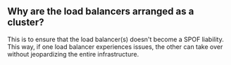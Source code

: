 ## Why are the load balancers arranged as a cluster?

This is to ensure that the load balancer(s) doesn't become a SPOF liability. This way, if one load balancer experiences issues, the other can take over without jeopardizing the entire infrastructure.
